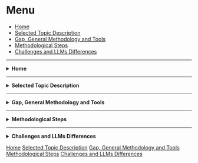 
# Menu

- [Home](#home)
- [Selected Topic Description](#selected-topic-description)
- [Gap, General Methodology and Tools](#gap-general-methodology-and-tools)
- [Methodological Steps](#methodological-steps)
- [Challenges and LLMs Differences](#challenges-and-llms-differences)

---

<details id="home">
<summary><strong>Home</strong></summary>

Welcome to **Bridgerton in DBpedia**. Here you'll find our study to enrich the knowledge graph dbr:Bridgerton https://dbpedia.org/page/Bridgerton

## Abstract

In this project, we explored and enriched a knowledge graph (KG) about the TV series Bridgerton by combining SPARQL querying techniques with the assistance of large language models (LLMs), specifically ChatGPT (OpenAI) and Gemini (Google). Our goal was to model and assess whether certain concepts (e.g., general information and knowledge, themes, soundtrack) are represented in the graph, and where necessary, propose new triples.

## Project by

*Alessia Gavelli, Elisa Mainardi & Gaia Pestelli*

</details>

---

<details id="selected-topic-description">
<summary><strong>Selected Topic Description</strong></summary>

(Descrizione del topic selezionato)

</details>

---

<details id="gap-general-methodology-and-tools">
<summary><strong>Gap, General Methodology and Tools</strong></summary>

(Metodologia, strumenti usati, problemi trovati)

</details>

---

<details id="methodological-steps">
<summary><strong>Methodological Steps</strong></summary>

(Spiega i passaggi metodologici)

</details>

---

<details id="challenges-and-llms-differences">
<summary><strong>Challenges and LLMs Differences</strong></summary>

(Differenze tra modelli, sfide trovate, riflessioni)

</details>


  [Home]()
  [Selected Topic Description]()
  [Gap, General Methodology and Tools]()
  [Methodological Steps]()
  [Challenges and LLMs Differences]()







